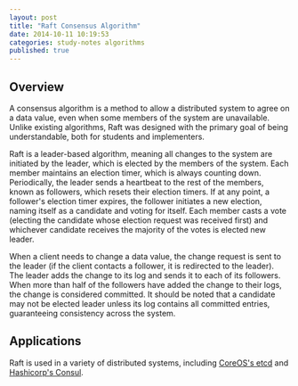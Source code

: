 ```yaml
---
layout: post
title: "Raft Consensus Algorithm"
date: 2014-10-11 10:19:53
categories: study-notes algorithms
published: true
---
```


## Overview

A consensus algorithm is a method to allow a distributed system to agree on a data value,
even when some members of the system are unavailable. Unlike existing algorithms, Raft was
designed with the primary goal of being understandable, both for students and implementers.

Raft is a leader-based algorithm, meaning all changes to the system are initiated by the leader,
which is elected by the members of the system. Each member maintains an election timer, which is
always counting down. Periodically, the leader sends a heartbeat to the rest of the members,
known as followers, which resets their election timers. If at any point, a follower's election
timer expires, the follower initiates a new election, naming itself as a candidate and voting for
itself. Each member casts a vote (electing the candidate whose election request was received first)
and whichever candidate receives the majority of the votes is elected new leader.

When a client needs to change a data value, the change request is sent to the leader (if the client
contacts a follower, it is redirected to the leader). The leader adds the change to its log and sends
it to each of its followers. When more than half of the followers have added the change to their logs,
the change is considered committed. It should be noted that a candidate may not be elected leader unless
its log contains all committed entries, guaranteeing consistency across the system.

## Applications

Raft is used in a variety of distributed systems, including [CoreOS's etcd](https://github.com/coreos/etcd)
and [Hashicorp's Consul](http://www.consul.io/).
